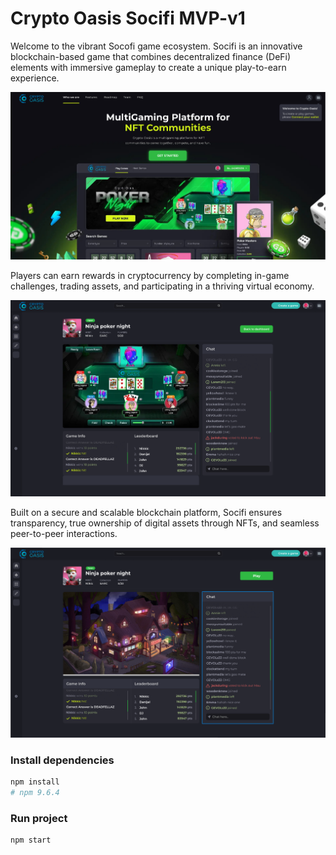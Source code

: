 # Crypto Oasis Socifi MVP-v1

Welcome to the vibrant Socofi game ecosystem. Socifi is an innovative blockchain-based game that combines decentralized finance (DeFi) elements with immersive gameplay to create a unique play-to-earn experience.

![alt text](public/Screenshot_15.png)

Players can earn rewards in cryptocurrency by completing in-game challenges, trading assets, and participating in a thriving virtual economy.

![alt text](public/Screenshot_16.png)

Built on a secure and scalable blockchain platform, Socifi ensures transparency, true ownership of digital assets through NFTs, and seamless peer-to-peer interactions. 

![alt text](public/Screenshot_17.png)

### Install dependencies

```bash
npm install
# npm 9.6.4
```

### Run project

```bash
npm start
```